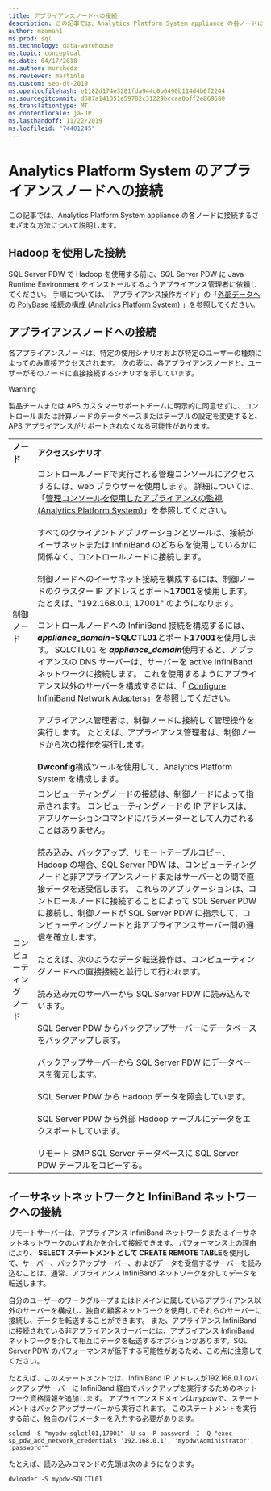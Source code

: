 ```yaml
---
title: アプライアンスノードへの接続
description: この記事では、Analytics Platform System appliance の各ノードに接続するさまざまな方法について説明します。
author: mzaman1
ms.prod: sql
ms.technology: data-warehouse
ms.topic: conceptual
ms.date: 04/17/2018
ms.author: murshedz
ms.reviewer: martinle
ms.custom: seo-dt-2019
ms.openlocfilehash: e1182d174e3281fda944c0b6490b114d4b6f2244
ms.sourcegitcommit: d587a141351e59782c31229bccaa0bff2e869580
ms.translationtype: MT
ms.contentlocale: ja-JP
ms.lasthandoff: 11/22/2019
ms.locfileid: "74401245"
---
```

# <a name="connect-to-appliance-nodes-in-analytics-platform-system"></a>Analytics Platform System のアプライアンスノードへの接続
この記事では、Analytics Platform System appliance の各ノードに接続するさまざまな方法について説明します。  
  
## <a name="connecting-with-hadoop"></a>Hadoop を使用した接続  
SQL Server PDW で Hadoop を使用する前に、SQL Server PDW に Java Runtime Environment をインストールするようアプライアンス管理者に依頼してください。 手順については、「アプライアンス操作ガイド」の「[外部データへの PolyBase 接続の構成 &#40;Analytics Platform System&#41;](configure-polybase-connectivity-to-external-data.md) 」を参照してください。  
  
## <a name="ConnectingToIndividualNodes"></a>アプライアンスノードへの接続  
各アプライアンスノードは、特定の使用シナリオおよび特定のユーザーの種類によってのみ直接アクセスされます。 次の表は、各アプライアンスノードと、ユーザーがそのノードに直接接続するシナリオを示しています。  
  
<!-- MISSING LINKS For information on the purpose of each node, see [Understanding SQL Server PDW &#40;SQL Server PDW&#41;](../sqlpdw/understanding-sql-server-pdw-sql-server-pdw.md).  -->  

> [!WARNING]  
> 製品チームまたは APS カスタマーサポートチームに明示的に同意せずに、コントロールまたは計算ノードのデータベースまたはテーブルの設定を変更すると、APS アプライアンスがサポートされなくなる可能性があります。
  
|||  
|-|-|  
|**ノード**|**アクセスシナリオ**|  
|制御ノード|コントロールノードで実行される管理コンソールにアクセスするには、web ブラウザーを使用します。 詳細については、「[管理コンソールを使用したアプライアンスの監視 &#40;Analytics Platform System&#41;](monitor-the-appliance-by-using-the-admin-console.md)」を参照してください。<br /><br />すべてのクライアントアプリケーションとツールは、接続がイーサネットまたは InfiniBand のどちらを使用しているかに関係なく、コントロールノードに接続します。<br /><br />制御ノードへのイーサネット接続を構成するには、制御ノードのクラスター IP アドレスとポート**17001**を使用します。 たとえば、"192.168.0.1, 17001" のようになります。<br /><br />コントロールノードへの InfiniBand 接続を構成するには、 <strong> *appliance_domain*-SQLCTL01</strong>とポート**17001**を使用します。 SQLCTL01 を<strong> *appliance_domain*</strong>使用すると、アプライアンスの DNS サーバーは、サーバーを active InfiniBand ネットワークに接続します。 これを使用するようにアプライアンス以外のサーバーを構成するには、「 [Configure InfiniBand Network Adapters](configure-infiniband-network-adapters.md)」を参照してください。<br /><br />アプライアンス管理者は、制御ノードに接続して管理操作を実行します。 たとえば、アプライアンス管理者は、制御ノードから次の操作を実行します。<br /><br />**Dwconfig**構成ツールを使用して、Analytics Platform System を構成します。|  
|コンピューティング ノード|コンピューティングノードの接続は、制御ノードによって指示されます。 コンピューティングノードの IP アドレスは、アプリケーションコマンドにパラメーターとして入力されることはありません。<br /><br />読み込み、バックアップ、リモートテーブルコピー、Hadoop の場合、SQL Server PDW は、コンピューティングノードと非アプライアンスノードまたはサーバーとの間で直接データを送受信します。 これらのアプリケーションは、コントロールノードに接続することによって SQL Server PDW に接続し、制御ノードが SQL Server PDW に指示して、コンピューティングノードと非アプライアンスサーバー間の通信を確立します。<br /><br />たとえば、次のようなデータ転送操作は、コンピューティングノードへの直接接続と並行して行われます。<br /><br />読み込み元のサーバーから SQL Server PDW に読み込んでいます。<br /><br />SQL Server PDW からバックアップサーバーにデータベースをバックアップします。<br /><br />バックアップサーバーから SQL Server PDW にデータベースを復元します。<br /><br />SQL Server PDW から Hadoop データを照会しています。<br /><br />SQL Server PDW から外部 Hadoop テーブルにデータをエクスポートしています。<br /><br />リモート SMP SQL Server データベースに SQL Server PDW テーブルをコピーする。|  
  
## <a name="connecting-to-the-ethernet-and-infiniband-networks"></a>イーサネットネットワークと InfiniBand ネットワークへの接続  
リモートサーバーは、アプライアンス InfiniBand ネットワークまたはイーサネットネットワークのいずれかを介して接続できます。 パフォーマンス上の理由により、 **SELECT ステートメントとして CREATE REMOTE TABLE**を使用して、サーバー、バックアップサーバー、およびデータを受信するサーバーを読み込むことは、通常、アプライアンス InfiniBand ネットワークを介してデータを転送します。  
  
自分のユーザーのワークグループまたはドメインに属しているアプライアンス以外のサーバーを構成し、独自の顧客ネットワークを使用してそれらのサーバーに接続し、データを転送することができます。 また、アプライアンス InfiniBand に接続されている非アプライアンスサーバーには、アプライアンス InfiniBand ネットワークを介して相互にデータを転送するオプションがあります。SQL Server PDW のパフォーマンスが低下する可能性があるため、この点に注意してください。  
  
たとえば、このステートメントでは、InfiniBand IP アドレスが192.168.0.1 のバックアップサーバーに InfiniBand 経由でバックアップを実行するためのネットワーク資格情報を追加します。 アプライアンスドメインは*mypdw*で、ステートメントはバックアップサーバーから実行されます。 このステートメントを実行する前に、独自のパラメーターを入力する必要があります。  
  
```  
sqlcmd -S "mypdw-sqlctl01,17001" -U sa -P password -I -Q "exec sp_pdw_add_network_credentials '192.168.0.1', 'mypdw\Administrator', 'password'"  
```  
  
たとえば、読み込みコマンドの先頭は次のようになります。  
  
```  
dwloader -S mypdw-SQLCTL01  
```  
  
<!-- MISSING LINKS ## See Also  
[Configure an External Windows System To Receive Remote Table Copies Using InfiniBand &#40;SQL Server PDW&#41;](../sqlpdw/configure-an-external-windows-system-to-receive-remote-table-copies-using-infiniband-sql-server-pdw.md)  
[Common Metadata Query Examples &#40;SQL Server PDW&#41;](../sqlpdw/common-metadata-query-examples-sql-server-pdw.md)  -->  
  
